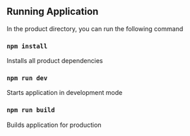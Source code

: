 ## Running Application

In the product directory, you can run the following command

### `npm install`

Installs all product dependencies

### `npm run dev`

Starts application in development mode

### `npm run build`

Builds application for production

